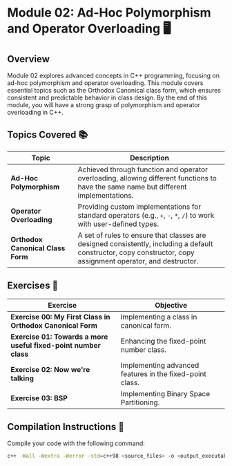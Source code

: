 # Module 02: Ad-Hoc Polymorphism and Operator Overloading 🖥️

## Overview

Module 02 explores advanced concepts in C++ programming, focusing on ad-hoc polymorphism and operator overloading. This module covers essential topics such as the Orthodox Canonical class form, which ensures consistent and predictable behavior in class design. By the end of this module, you will have a strong grasp of polymorphism and operator overloading in C++.

## Topics Covered 📚

| Topic                                 | Description                                                                                           |
|---------------------------------------|-------------------------------------------------------------------------------------------------------|
| **Ad-Hoc Polymorphism**               | Achieved through function and operator overloading, allowing different functions to have the same name but different implementations. |
| **Operator Overloading**              | Providing custom implementations for standard operators (e.g., `+`, `-`, `*`, `/`) to work with user-defined types. |
| **Orthodox Canonical Class Form**     | A set of rules to ensure that classes are designed consistently, including a default constructor, copy constructor, copy assignment operator, and destructor. |

## Exercises 📝

| Exercise                                                 | Objective                                                                 |
|----------------------------------------------------------|---------------------------------------------------------------------------|
| **Exercise 00: My First Class in Orthodox Canonical Form** | Implementing a class in canonical form.                                   |
| **Exercise 01: Towards a more useful fixed-point number class** | Enhancing the fixed-point number class.                                   |
| **Exercise 02: Now we're talking**                       | Implementing advanced features in the fixed-point class.                  |
| **Exercise 03: BSP**                                     | Implementing Binary Space Partitioning.                                   |

## Compilation Instructions 🔧

Compile your code with the following command:
```sh
c++ -Wall -Wextra -Werror -std=c++98 <source_files> -o <output_executable>